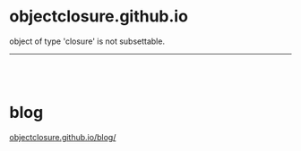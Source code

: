 # objectclosure.github.io

object of type 'closure' is not subsettable.

----

<br/><br/>

# blog

[objectclosure.github.io/blog/](https://objectclosure.github.io/blog/)
